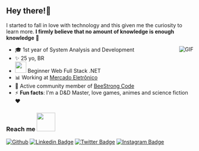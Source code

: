 ## Hey there!🖖

I started to fall in love with technology and this given me the curiosity to learn more. **I firmly believe that no amount of knowledge is enough knowledge** 🧠



<img align="right" alt="GIF" src="https://media.giphy.com/media/13HgwGsXF0aiGY/giphy.gif" />

- 🎓 1st year of System Analysis and Development 
- :sparkles: 25 yo, BR
- <img src="https://media.giphy.com/media/WUlplcMpOCEmTGBtBW/giphy.gif" width="30"> Beginner Web Full Stack .NET  
- 📊 Working at [Mercado Eletrônico](https://www.me.com.br/) 
- 💬 Active community member of [BeeStrong Code](https://twitter.com/BeeStrongCode)
- ⚡ **Fun facts**: I'm a D&D Master, love games, animes and science fiction ❤️



### Reach me <img src="https://media.giphy.com/media/VgCDAzcKvsR6OM0uWg/giphy.gif" width="50"> 
[![Github](https://img.shields.io/github/followers/beatrizfriso?label=Follow&style=social)](https://github.com/beatrizfriso)
[![Linkedin Badge](https://img.shields.io/badge/-LinkedIn-blue?style=flat-square&logo=Linkedin&logoColor=white&link=https://www.linkedin.com/in/beatriz-friso-3625a7234/)](https://www.linkedin.com/in/beatriz-friso-3625a7234/)
[![Twitter Badge](https://img.shields.io/badge/-Twitter-1ca0f1?style=flat-square&labelColor=1ca0f1&logo=twitter&logoColor=white&link=https://twitter.com/beafriso)](https://twitter.com/beafriso)
[![Instagram Badge](https://img.shields.io/badge/-Instagram-c039a6?style=flat-square&labelColor=c039a6&logo=instagram&logoColor=white&link=https://instagram.com/beatrizfriso)](https://instagram.com/beatrizfriso)
